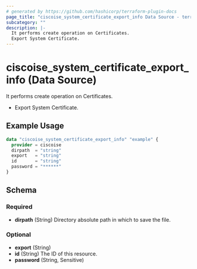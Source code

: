 ```yaml
---
# generated by https://github.com/hashicorp/terraform-plugin-docs
page_title: "ciscoise_system_certificate_export_info Data Source - terraform-provider-ciscoise"
subcategory: ""
description: |-
  It performs create operation on Certificates.
  Export System Certificate.
---
```


# ciscoise_system_certificate_export_info (Data Source)

It performs create operation on Certificates.

- Export System Certificate.

## Example Usage

```terraform
data "ciscoise_system_certificate_export_info" "example" {
  provider = ciscoise
  dirpath  = "string"
  export   = "string"
  id       = "string"
  password = "******"
}
```

<!-- schema generated by tfplugindocs -->
## Schema

### Required

- **dirpath** (String) Directory absolute path in which to save the file.

### Optional

- **export** (String)
- **id** (String) The ID of this resource.
- **password** (String, Sensitive)


